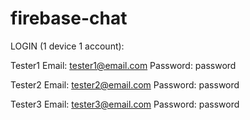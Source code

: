 # firebase-chat

LOGIN (1 device 1 account):

Tester1
Email: tester1@email.com
Password: password

Tester2
Email: tester2@email.com
Password: password

Tester3
Email: tester3@email.com
Password: password
